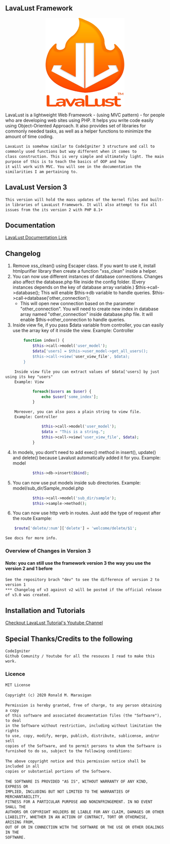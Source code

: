 ## LavaLust Framework
<p align="center">
    <img width="250" height="280" src="https://raw.githubusercontent.com/ronmarasigan/LavaLust-Docs/master/assets/images/logo1.png">
</p>
    LavaLust is a lightweight Web Framework - (using MVC pattern) - for people who are developing web sites using PHP. It helps
    you write code easily using Object-Oriented Approach. It also provides set of libraries for commonly needed tasks, as well as
    a helper functions to minimize the amount of time coding.

    LavaLust is somehow similar to CodeIgniter 3 structure and call to commonly used functions but way different when it comes to
    class construction. This is very simple and ultimately light. The main purpose of this is to teach the basics of OOP and how
    it will work with MVC. You will see in the documentation the similarities I am pertaining to.

## LavaLust Version 3

    This version will hold the mass updates of the kernel files and built-in libraries of LavaLust Framework. It will also attempt to fix all issues from the its version 2 with PHP 8.1+

## Documentation

[LavaLust Documentation Link](https://lavalust.netlify.app)

## Changelog

1. Remove xss_clean() using Escaper class. If you want to use it, install htmlpurifier library then
   create a function "xss_clean" inside a helper.
2. You can now use different instances of database connections. Changes also affect
   the database.php file inside the config folder. (Every instances depends on the key of database array
   variable.)
   $this->call->database();
   This will enable $this->db variable to handle queries.
   $this->call->database('other_connection');
   * This will open new connection based on the parameter "other_connection". You will
   need to create new index in database array named "other_connection" inside database.php
   file. It will enable $this->other_connection to handle queries.
3. Inside view fie, if you pass $data variable from controller, you can easily use the array key of
   it inside the view.
   Example: Controller

```php
        function index() {
            $this->call->model('user_model');
            $data['users] = $this->user_model->get_all_users();
            $this->call->view('user_view_file', $data);
        }
```

        Inside view file you can extract values of $data['users] by just using its key "users"
        Example: View

```php
            foreach($users as $user) {
                echo $user['some_index'];
            }
```

        Moreover, you can also pass a plain string to view file.
        Example: Controller

```php function index() {
                $this->call->model('user_model');
                $data = "This is a string.";
                $this->call->view('user_view_file', $data);
            }
```

4. In models, you dont't need to add exec() method in insert(), update() and delete() because Lavalust
        automatically added it for you.
    Example: model
```php
            $this->db->insert($bind);
```
5. You can now use put models inside sub directories.
    Example: model/sub_dir/Sample_model.php
```php
            $this->call->model('sub_dir/sample');
            $this->sample->method();
```
6. You can now use http verb in routes. Just add the type of request after the route
    Example: 
```php
    $route['delete/:num']['delete'] = 'welcome/delete/$1';
```
    See docs for more info.

### Overview of Changes in Version 3

#### Note: you can still use the framework version 3 the way you use the version 2 and 1 before

    See the repository brach "dev" to see the difference of version 2 to version 1
    *** Changelog of v3 against v2 will be posted if the official release of v3.0 was created.

## Installation and Tutorials

[Checkout LavaLust Tutorial's Youtube Channel](https://youtube.com/ronmarasigan)

## Special Thanks/Credits to the following

    CodeIgniter
    Github Comunity / Youtube for all the resouces I read to make this work.

### Licence

    MIT License

    Copyright (c) 2020 Ronald M. Marasigan

    Permission is hereby granted, free of charge, to any person obtaining a copy
    of this software and associated documentation files (the "Software"), to deal
    in the Software without restriction, including without limitation the rights
    to use, copy, modify, merge, publish, distribute, sublicense, and/or sell
    copies of the Software, and to permit persons to whom the Software is
    furnished to do so, subject to the following conditions:

    The above copyright notice and this permission notice shall be included in all
    copies or substantial portions of the Software.

    THE SOFTWARE IS PROVIDED "AS IS", WITHOUT WARRANTY OF ANY KIND, EXPRESS OR
    IMPLIED, INCLUDING BUT NOT LIMITED TO THE WARRANTIES OF MERCHANTABILITY,
    FITNESS FOR A PARTICULAR PURPOSE AND NONINFRINGEMENT. IN NO EVENT SHALL THE
    AUTHORS OR COPYRIGHT HOLDERS BE LIABLE FOR ANY CLAIM, DAMAGES OR OTHER
    LIABILITY, WHETHER IN AN ACTION OF CONTRACT, TORT OR OTHERWISE, ARISING FROM,
    OUT OF OR IN CONNECTION WITH THE SOFTWARE OR THE USE OR OTHER DEALINGS IN THE
    SOFTWARE.
